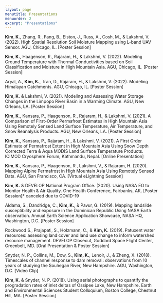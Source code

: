 ```yaml
---
layout: page
menutitle: Presentations
menuorder: 2
excerpt: "Presentations"
---
```

__Kim, K.__, Zhang, R., Fang, B., Elston, J., Russ, A., Cosh, M., & Lakshmi, V. (2022). High Spatial Resolution Soil Moisture Mapping using L-band UAV Sensor. AGU, Chicago, IL. [Poster Session]

__Kim, K.__, Haagenson, R., Rajaram, H., & Lakshmi, V. (2022). Modeling Ground Temperature with Thermal Conductivities based on 
Soil Classification and Moisture in High Mountain Asia. AGU, Chicago, IL. [Poster Session]

Aryal, A., __Kim, K.__, Tran, D., Rajaram, H., & Lakshmi, V. (2022). Modeling Himalayan Catchments. AGU, Chicago, IL. [Poster Session]

__Kim, K.__ & Lakshmi, V. (2021). Modeling and Assessing Water Storage Changes in the Limpopo River Basin in a Warming Climate. AGU, New Orleans, LA. [Poster Session]

__Kim, K.__, Kansara, P., Haagenson, R., Rajaram, H., & Lakshmi, V. (2021). A Comparison of First-Order Permafrost Estimates in High Mountain Asia Using Remotely Sensed Land Surface Temperature, Air Temperature, and Snow Reanalysis Products. AGU, New Orleans, LA. [Poster Session]

__Kim, K.__, Kansara, P., Rajaram, H., & Lakshmi, V. (2021). A First Order Estimate of Permafrost Extent in High Mountain Asia Using Snow Depth Corrected Terra & Aqua MODIS Land Surface Temperature Products. ICIMOD Cryosphere Forum, Kathmandu, Nepal. [Online Presentation]

__Kim, K.__, Kansara, P., Haagenson, R., Lakshmi, V., & Rajaram, H. (2020). Mapping Alpine Permafrost in High Mountain Asia Using Remotely Sensed Data. AGU, San Francisco, CA. [Virtual eLightning Session]

__Kim, K.__ & DEVELOP National Program Office. (2020). Using NASA EO to Monitor Health & Air Quality. One Health Conference, Fairbanks, AK. [Poster Session]* canceled due to COVID-19

Aldama, S., Dandridge, C., __Kim, K.__, & Pavur, G. (2019). Mapping landslide susceptibility and exposure in the Dominican Republic Using NASA Earth observation. Annual Earth Science Application Showcase, NASA HQ, Washington, D.C. [Poster Session]

Rockwood S., Prajapati, S., Holzmann, C., & __Kim, K.__ (2019). Patuxent water resources: assessing land cover and land use change to inform watershed resource management. DEVELOP Closeout, Goddard Space Flight Center, Greenbelt, MD. [Oral Presentation & Poster Session]

Snyder, N. P., Collins, M., Dow, S., __Kim, K.__, Lenoir, J., & Zheng, X. (2018). Timescales of channel response to dam removal: observations from 10 years of studying the Souhegan River, New Hampshire. AGU, Washington, D.C. [Video Clip]

__Kim, K.__ & Snyder, N. P. (2018). Using aerial photographs to quantify the progradation rates of inlet deltas of Ossipee Lake, New Hampshire. Earth and Environmental Sciences Student Colloquium, Boston College, Chestnut Hill, MA. [Poster Session]
